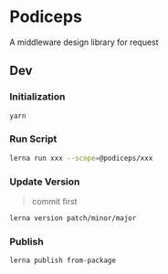# Podiceps

A middleware design library for request

## Dev

### Initialization

```bash
yarn
```

### Run Script

```bash
lerna run xxx --scope=@podiceps/xxx
```

### Update Version

> commit first

```bash
lerna version patch/minor/major
```

### Publish

```bash
lerna publish from-package
```
